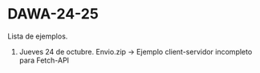 # DAWA-24-25

Lista de ejemplos.

1. Jueves 24 de octubre. Envio.zip -> Ejemplo client-servidor incompleto para Fetch-API
